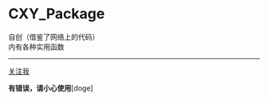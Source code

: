# CXY_Package

自创（借鉴了网络上的代码）  
内有各种实用函数  
***
[关注我](https://code.xueersi.com/space/22928255)
  
**有错误，请小心使用**[doge]
